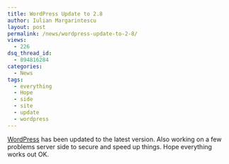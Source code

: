 ```yaml
---
title: WordPress Update to 2.8
author: Iulian Margarintescu
layout: post
permalink: /news/wordpress-update-to-2-8/
views:
  - 226
dsq_thread_id:
  - 894816284
categories:
  - News
tags:
  - everything
  - Hope
  - side
  - site
  - update
  - wordpress
---
```

[WordPress][1] has been updated to the latest version. Also working on a few problems server side to secure and speed up things. Hope everything works out OK.

 [1]: http://wordpress.org "Wordpress"